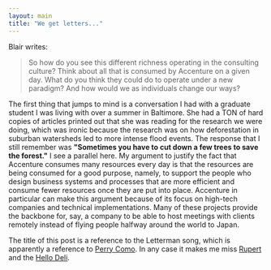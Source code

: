 ```yaml
---
layout: main
title: "We get letters..."
---
```

Blair writes:

> So how do you see this different richness operating in the consulting
culture? Think about all that is consumed by Accenture on a given day. What do
you think they could do to operate under a new paradigm? And how would we as
individuals change our ways?

  
  
The first thing that jumps to mind is a conversation I had with a graduate
student I was living with over a summer in Baltimore. She had a TON of hard
copies of articles printed out that she was reading for the research we were
doing, which was ironic because the research was on how deforestation in
suburban watersheds led to more intense flood events. The response that I
still remember was **"Sometimes you have to cut down a few trees to save the
forest."** I see a parallel here. My argument to justify the fact that
Accenture consumes many resources every day is that the resources are being
consumed for a good purpose, namely, to support the people who design business
systems and processes that are more efficient and consume fewer resources once
they are put into place. Accenture in particular can make this argument
because of its focus on high-tech companies and technical implementations.
Many of these projects provide the backbone for, say, a company to be able to
host meetings with clients remotely instead of flying people halfway around
the world to Japan.

  
The title of this post is a reference to the Letterman song, which is
apparently a reference to [Perry
Como](http://en.wikipedia.org/wiki/We_Get_Letters). In any case it makes me
miss [Rupert](http://en.wikipedia.org/wiki/Hello_Deli) and the [Hello
Deli](http://www.hello-deli.com/).

